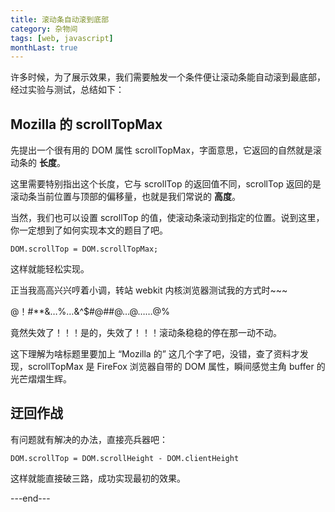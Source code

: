 ```yaml
---
title: 滚动条自动滚到底部
category: 杂物间
tags: [web, javascript]
monthLast: true
---
```


许多时候，为了展示效果，我们需要触发一个条件便让滚动条能自动滚到最底部，经过实验与测试，总结如下：

## Mozilla 的 scrollTopMax

先提出一个很有用的 DOM 属性 scrollTopMax，字面意思，它返回的自然就是滚动条的 **长度**。

这里需要特别指出这个长度，它与 scrollTop 的返回值不同，scrollTop 返回的是滚动条当前位置与顶部的偏移量，也就是我们常说的 **高度**。

当然，我们也可以设置 scrollTop 的值，使滚动条滚动到指定的位置。说到这里，你一定想到了如何实现本文的题目了吧。

`DOM.scrollTop = DOM.scrollTopMax;`

这样就能轻松实现。

正当我高高兴兴哼着小调，转站 webkit 内核浏览器测试我的方式时~~~

@！#**&…%…&^$#@##@…@……@%

竟然失效了！！！是的，失效了！！！滚动条稳稳的停在那一动不动。

这下理解为啥标题里要加上 “Mozilla 的” 这几个字了吧，没错，查了资料才发现，scrollTopMax 是 FireFox 浏览器自带的 DOM 属性，瞬间感觉主角 buffer 的光芒熠熠生辉。

## 迂回作战

有问题就有解决的办法，直接亮兵器吧：

~~~
DOM.scrollTop = DOM.scrollHeight - DOM.clientHeight
~~~

这样就能直接破三路，成功实现最初的效果。

---end---